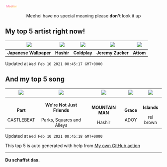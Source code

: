 [![Meehoi Logo](https://github.com/beam41/beam41/raw/master/mh.svg)](http://my.meehoi.me/)
<p align="center">Meehoi have no special meaning please <b>don't</b> look it up</p>

## My top 5 artist right now!
<!-- table start -->
|<img src="https://i.scdn.co/image/be26a3769c1521d94e38a1515148216777093954">|<img src="https://i.scdn.co/image/499751f23c3a5add34c43d74148125e34b26d796">|<img src="https://i.scdn.co/image/73a21de115738931d6c7760408ed367812b55ccd">|<img src="https://i.scdn.co/image/2f11b50c3288556df7e9d991402b80ba079c85f1">|<img src="https://i.scdn.co/image/f28403d7f085a17c5d5f9d3c7ee9201d2e98a96e">|
| :---: | :---: | :---: | :---: | :---: |
|<b>Japanese Wallpaper</b>|<b>Hashir</b>|<b>Coldplay</b>|<b>Jeremy Zucker</b>|<b>Attom</b>|

Updated at `Wed Feb 10 2021 00:45:17 GMT+0000`
<!-- table end -->

## And my top 5 song
<!-- table song start -->
|<img src="https://i.scdn.co/image/ab67616d00001e0287edab62a48772ccc1892810">|<img src="https://i.scdn.co/image/ab67616d00001e02aae5901b4a97266f010b8c08">|<img src="https://i.scdn.co/image/ab67616d00001e0239de100539d8acde526844c3">|<img src="https://i.scdn.co/image/ab67616d00001e02f9f9a2c27a21c3df41c30c8a">|<img src="https://i.scdn.co/image/ab67616d00001e02a16f826ef325cdc2b6d26d66">|
| :---: | :---: | :---: | :---: | :---: |
|<p><b>Part</b></p> CASTLEBEAT|<p><b>We're Not Just Friends</b></p> Parks, Squares and Alleys|<p><b>MOUNTAIN MAN</b></p> Hashir|<p><b>Grace</b></p> ADOY|<p><b>Islands</b></p> rei brown|

Updated at `Wed Feb 10 2021 00:45:18 GMT+0000`
<!-- table song end -->

This top 5 is auto generated with help from [My own GitHub action](https://github.com/beam41/spotify-listening)

---

**Du schaffst das.**